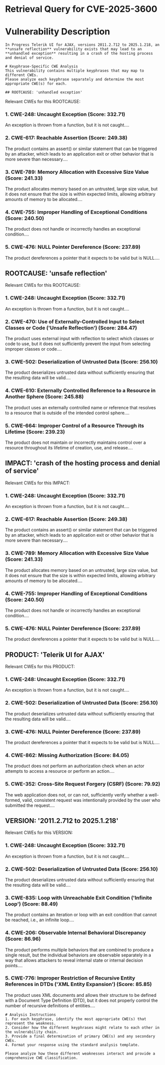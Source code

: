 # Retrieval Query for CVE-2025-3600

# Vulnerability Description

    In Progress Telerik UI for AJAX, versions 2011.2.712 to 2025.1.218, an **unsafe reflection** vulnerability exists that may lead to an **unhandled exception** resulting in a crash of the hosting process and denial of service.

    # Keyphrase-Specific CWE Analysis
    This vulnerability contains multiple keyphrases that may map to different CWEs. 
    Please analyze each keyphrase separately and determine the most appropriate CWE(s) for each.

    ## ROOTCAUSE: 'unhandled exception'

Relevant CWEs for this ROOTCAUSE:

### 1. CWE-248: Uncaught Exception (Score: 332.71)

An exception is thrown from a function, but it is not caught....

### 2. CWE-617: Reachable Assertion (Score: 249.38)

The product contains an assert() or similar statement that can be triggered by an attacker, which leads to an application exit or other behavior that is more severe than necessary....

### 3. CWE-789: Memory Allocation with Excessive Size Value (Score: 241.33)

The product allocates memory based on an untrusted, large size value, but it does not ensure that the size is within expected limits, allowing arbitrary amounts of memory to be allocated....

### 4. CWE-755: Improper Handling of Exceptional Conditions (Score: 240.50)

The product does not handle or incorrectly handles an exceptional condition....

### 5. CWE-476: NULL Pointer Dereference (Score: 237.89)

The product dereferences a pointer that it expects to be valid but is NULL....

## ROOTCAUSE: 'unsafe reflection'

Relevant CWEs for this ROOTCAUSE:

### 1. CWE-248: Uncaught Exception (Score: 332.71)

An exception is thrown from a function, but it is not caught....

### 2. CWE-470: Use of Externally-Controlled Input to Select Classes or Code ('Unsafe Reflection') (Score: 284.47)

The product uses external input with reflection to select which classes or code to use, but it does not sufficiently prevent the input from selecting improper classes or code....

### 3. CWE-502: Deserialization of Untrusted Data (Score: 256.10)

The product deserializes untrusted data without sufficiently ensuring that the resulting data will be valid....

### 4. CWE-610: Externally Controlled Reference to a Resource in Another Sphere (Score: 245.88)

The product uses an externally controlled name or reference that resolves to a resource that is outside of the intended control sphere....

### 5. CWE-664: Improper Control of a Resource Through its Lifetime (Score: 239.23)

The product does not maintain or incorrectly maintains control over a resource throughout its lifetime of creation, use, and release....

## IMPACT: 'crash of the hosting process and denial of service'

Relevant CWEs for this IMPACT:

### 1. CWE-248: Uncaught Exception (Score: 332.71)

An exception is thrown from a function, but it is not caught....

### 2. CWE-617: Reachable Assertion (Score: 249.38)

The product contains an assert() or similar statement that can be triggered by an attacker, which leads to an application exit or other behavior that is more severe than necessary....

### 3. CWE-789: Memory Allocation with Excessive Size Value (Score: 241.33)

The product allocates memory based on an untrusted, large size value, but it does not ensure that the size is within expected limits, allowing arbitrary amounts of memory to be allocated....

### 4. CWE-755: Improper Handling of Exceptional Conditions (Score: 240.50)

The product does not handle or incorrectly handles an exceptional condition....

### 5. CWE-476: NULL Pointer Dereference (Score: 237.89)

The product dereferences a pointer that it expects to be valid but is NULL....

## PRODUCT: 'Telerik UI for AJAX'

Relevant CWEs for this PRODUCT:

### 1. CWE-248: Uncaught Exception (Score: 332.71)

An exception is thrown from a function, but it is not caught....

### 2. CWE-502: Deserialization of Untrusted Data (Score: 256.10)

The product deserializes untrusted data without sufficiently ensuring that the resulting data will be valid....

### 3. CWE-476: NULL Pointer Dereference (Score: 237.89)

The product dereferences a pointer that it expects to be valid but is NULL....

### 4. CWE-862: Missing Authorization (Score: 84.05)

The product does not perform an authorization check when an actor attempts to access a resource or perform an action....

### 5. CWE-352: Cross-Site Request Forgery (CSRF) (Score: 79.92)

The web application does not, or can not, sufficiently verify whether a well-formed, valid, consistent request was intentionally provided by the user who submitted the request....

## VERSION: '2011.2.712 to 2025.1.218'

Relevant CWEs for this VERSION:

### 1. CWE-248: Uncaught Exception (Score: 332.71)

An exception is thrown from a function, but it is not caught....

### 2. CWE-502: Deserialization of Untrusted Data (Score: 256.10)

The product deserializes untrusted data without sufficiently ensuring that the resulting data will be valid....

### 3. CWE-835: Loop with Unreachable Exit Condition ('Infinite Loop') (Score: 88.49)

The product contains an iteration or loop with an exit condition that cannot be reached, i.e., an infinite loop....

### 4. CWE-206: Observable Internal Behavioral Discrepancy (Score: 86.96)

The product performs multiple behaviors that are combined to produce a single result, but the individual behaviors are observable separately in a way that allows attackers to reveal internal state or internal decision points....

### 5. CWE-776: Improper Restriction of Recursive Entity References in DTDs ('XML Entity Expansion') (Score: 85.85)

The product uses XML documents and allows their structure to be defined with a Document Type Definition (DTD), but it does not properly control the number of recursive definitions of entities....


    # Analysis Instructions
    1. For each keyphrase, identify the most appropriate CWE(s) that represent the weakness.
    2. Consider how the different keyphrases might relate to each other in the vulnerability chain.
    3. Provide a final determination of primary CWE(s) and any secondary CWEs.
    4. Format your response using the standard analysis template.

    Please analyze how these different weaknesses interact and provide a comprehensive CWE classification.
    